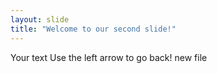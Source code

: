 ```yaml
---
layout: slide
title: "Welcome to our second slide!"
---
```

Your text
Use the left arrow to go back!
new file
